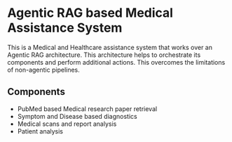 # Agentic RAG based Medical Assistance System

This is a Medical and Healthcare assistance system that works over an Agentic RAG architecture. This architecture helps to orchestrate its components and perform additional actions. This overcomes the limitations of non-agentic pipelines.

## Components

- PubMed based Medical research paper retrieval
- Symptom and Disease based diagnostics
- Medical scans and report analysis
- Patient analysis